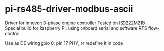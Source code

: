 # pi-rs485-driver-modbus-ascii

Driver for innovert 3-phase engine controller
Tested on ISD222M21B
Special build for Raspberry Pi, using onboard serial and software RTS flow-control

Use as DE wiring gpio 0, pin 17 PHY, or redefine it in code.
